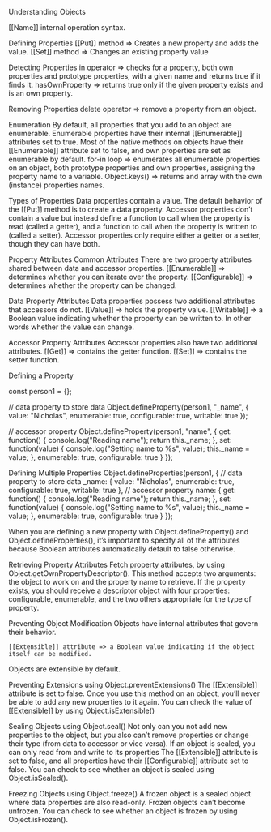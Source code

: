 Understanding Objects

[[Name]] internal operation syntax.

Defining Properties
	[[Put]] method => Creates a new property and adds the value.
	[[Set]] method => Changes an existing property value

Detecting Properties
	in operator => checks for a property, both own properties and prototype properties, with a given name and returns true if it finds it. 
	hasOwnProperty => returns true only if the given property exists and is an own property.

Removing Properties
	delete operator => remove a property from an object.

Enumeration
By default, all properties that you add to an object are enumerable. Enumerable properties have their internal [[Enumerable]] attributes set to true. Most of the native methods on objects have their [[Enumerable]] attribute set to false, and own properties are set as enumerable by default.
	for-in loop => enumerates all enumerable properties on an object, both prototype properties and own properties, assigning the property name to a variable. 
	Object.keys() => returns and array with the own (instance) properties names.

Types of Properties
	Data properties contain a value. The default behavior of the [[Put]] method is to create a data property.
	Accessor properties don’t contain a value but instead define a function to call when the property is read (called a getter), and a function to call when the property is written to (called a setter). Accessor properties only require either a getter or a setter, though they can have both.

Property Attributes
Common Attributes
There are two property attributes shared between data and accessor properties. 
	[[Enumerable]] => determines whether you can iterate over the property.
	[[Configurable]] => determines whether the property can be changed.

Data Property Attributes
Data properties possess two additional attributes that accessors do not. 
	[[Value]] => holds the property value.
	[[Writable]] => a Boolean value indicating whether the property can be written to.   In other words whether the value can change.

Accessor Property Attributes
Accessor properties also have two additional attributes.
	[[Get]] => contains the getter function.
	[[Set]] => contains the setter function.

Defining a Property

const person1 = {};

// data property to store data
Object.defineProperty(person1, "_name", {
	value: "Nicholas",
	enumerable: true,
	configurable: true,
	writable: true
});

// accessor property
Object.defineProperty(person1, "name", {
		get: function() {
			console.log("Reading name");
			return this._name;
		},
		set: function(value) {
			console.log("Setting name to %s", value);
			this._name = value;
		},
		enumerable: true,
		configurable: true
		}
});

Defining Multiple Properties
Object.defineProperties(person1, {
	// data property to store data
	_name: {
		value: "Nicholas",
		enumerable: true,
		configurable: true,
		writable: true
	},
	// accessor property
	name: {
		get: function() {
			console.log("Reading name");
			return this._name;
		},
          set: function(value) {
			console.log("Setting name to %s", value);
			this._name = value;
		},
		enumerable: true,
		configurable: true
		}
});

When you are defining a new property with Object.defineProperty() and Object.defineProperties(), it’s important to specify all of the attributes because Boolean attributes automatically default to false otherwise.

Retrieving Property Attributes
Fetch property attributes, by using Object.getOwnPropertyDescriptor(). This method accepts two arguments: the object to work on and the property name to retrieve. If the property exists, you should receive a descriptor object with four properties: configurable, enumerable, and the two others appropriate for the type of property.

Preventing Object Modification
Objects have internal attributes that govern their behavior. 

	[[Extensible]] attribute => a Boolean value indicating if the object itself can be modified. 

Objects are extensible by default.

Preventing Extensions using Object.preventExtensions()
	The [[Extensible]] attribute is set to false.
	Once you use this method on an object, you’ll never be able to add any new properties to it again. 
	You can check the value of [[Extensible]] by using Object.isExtensible()

Sealing Objects using Object.seal()
	Not only can you not add new properties to the object, but you also can’t remove properties or change their type (from data to accessor or vice versa). If an object is sealed, you can only read from and write to its properties
	The [[Extensible]] attribute is set to false, and all properties have their [[Configurable]] attribute set to false.
	You can check to see whether an object is sealed using Object.isSealed().

Freezing Objects using Object.freeze() 
	 A frozen object is a sealed object where data properties are also read-only.
	Frozen objects can’t become unfrozen.
	You can check to see whether an object is frozen by using Object.isFrozen().

